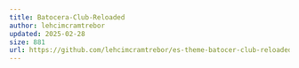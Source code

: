 ```yaml
---
title: Batocera-Club-Reloaded
author: lehcimcramtrebor
updated: 2025-02-28
size: 881
url: https://github.com/lehcimcramtrebor/es-theme-batocer-club-reloaded
---
```

